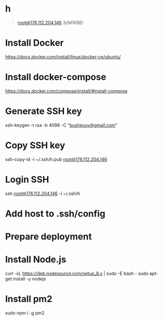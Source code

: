# h

> root@176.112.204.146
> 3zM1KBEr

# Install Docker
https://docs.docker.com/install/linux/docker-ce/ubuntu/

# Install docker-compose
https://docs.docker.com/compose/install/#install-compose

# Generate SSH key
ssh-keygen -t rsa -b 4096 -C "bushevuv@gmail.com"

# Copy SSH key
ssh-copy-id -i ~/.ssh/h.pub root@176.112.204.146

# Login SSH
ssh root@176.112.204.146 -i ~/.ssh/h

# Add host to .ssh/config

# Prepare deployment

# Install Node.js
curl -sL https://deb.nodesource.com/setup_8.x | sudo -E bash -
sudo apt-get install -y nodejs

# Install pm2
sudo npm i -g pm2 